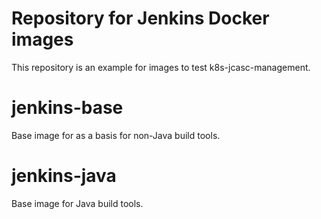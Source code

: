 # Repository for Jenkins Docker images

This repository is an example for images to test k8s-jcasc-management.

# jenkins-base
Base image for as a basis for non-Java build tools.

# jenkins-java
Base image for Java build tools.

